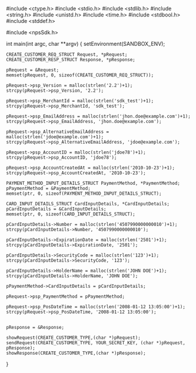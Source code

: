 #include <ctype.h>
#include <stdio.h>
#include <stdlib.h>
#include <string.h>
#include <unistd.h>
#include <time.h>
#include <stdbool.h>
#include <stddef.h>

#include <npsSdk.h>

int main(int argc, char **argv) {
    setEnvironment(SANDBOX_ENV);

    CREATE_CUSTOMER_REQ_STRUCT Request, *pRequest;
    CREATE_CUSTOMER_RESP_STRUCT Response, *pResponse;

    pRequest = &Request;
    memset(pRequest, 0, sizeof(CREATE_CUSTOMER_REQ_STRUCT));

    pRequest->psp_Version = malloc(strlen('2.2')+1);
    strcpy(pRequest->psp_Version, '2.2');

    pRequest->psp_MerchantId = malloc(strlen('sdk_test')+1);
    strcpy(pRequest->psp_MerchantId, 'sdk_test');

    pRequest->psp_EmailAddress = malloc(strlen('jhon.doe@example.com')+1);
    strcpy(pRequest->psp_EmailAddress, 'jhon.doe@example.com');

    pRequest->psp_AlternativeEmailAddress = malloc(strlen('jdoe@example.com')+1);
    strcpy(pRequest->psp_AlternativeEmailAddress, 'jdoe@example.com');

    pRequest->psp_AccountID = malloc(strlen('jdoe78')+1);
    strcpy(pRequest->psp_AccountID, 'jdoe78');

    pRequest->psp_AccountCreatedAt = malloc(strlen('2010-10-23')+1);
    strcpy(pRequest->psp_AccountCreatedAt, '2010-10-23');

    PAYMENT_METHOD_INPUT_DETAILS_STRUCT PaymentMethod, *PaymentMethod;
    pPaymentMethod = &PaymentMethod;
    memset(ptr, 0, sizeof(PAYMENT_METHOD_INPUT_DETAILS_STRUCT);

    CARD_INPUT_DETAILS_STRUCT CardInputDetails, *CardInputDetails;
    pCardInputDetails = &CardInputDetails;
    memset(ptr, 0, sizeof(CARD_INPUT_DETAILS_STRUCT);

    pCardInputDetails->Number = malloc(strlen('4507990000000010')+1);
    strcpy(pCardInputDetails->Number, '4507990000000010');

    pCardInputDetails->ExpirationDate = malloc(strlen('2501')+1);
    strcpy(pCardInputDetails->ExpirationDate, '2501');

    pCardInputDetails->SecurityCode = malloc(strlen('123')+1);
    strcpy(pCardInputDetails->SecurityCode, '123');

    pCardInputDetails->HolderName = malloc(strlen('JOHN DOE')+1);
    strcpy(pCardInputDetails->HolderName, 'JOHN DOE');

    pPaymentMethod->CardInputDetails = pCardInputDetails;

    pRequest->psp_PaymentMethod = pPaymentMethod;

    pRequest->psp_PosDateTime = malloc(strlen('2008-01-12 13:05:00')+1);
    strcpy(pRequest->psp_PosDateTime, '2008-01-12 13:05:00');


    pResponse = &Response;

    showRequest(CREATE_CUSTOMER_TYPE,(char *)pRequest);
    sendRequest(CREATE_CUSTOMER_TYPE, YOUR_SECRET_KEY, (char *)pRequest, pResponse);
    showResponse(CREATE_CUSTOMER_TYPE,(char *)pResponse);
}
